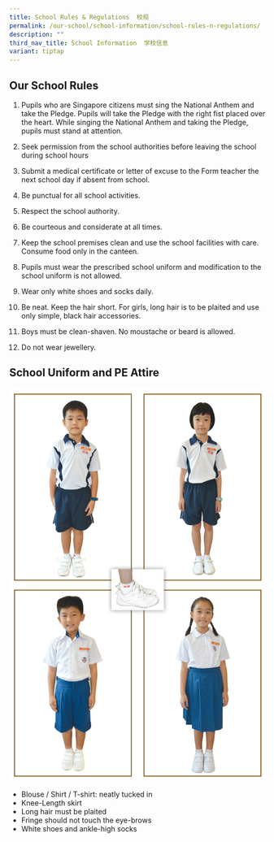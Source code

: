 ```yaml
---
title: School Rules & Regulations  校规
permalink: /our-school/school-information/school-rules-n-regulations/
description: ""
third_nav_title: School Information  学校信息
variant: tiptap
---
```

Our School Rules
----------------

1.  Pupils who are Singapore citizens must sing the National Anthem and take the Pledge. Pupils will take the Pledge with the right fist placed over the heart. While singing the National Anthem and taking the Pledge, pupils must stand at attention.

2.  Seek permission from the school authorities before leaving the school during school hours

3.  Submit a medical certificate or letter of excuse to the Form teacher the next school day if absent from school.

4.  Be punctual for all school activities.

5.  Respect the school authority.

6.  Be courteous and considerate at all times.

7.  Keep the school premises clean and use the school facilities with care. Consume food only in the canteen.

8.  Pupils must wear the prescribed school uniform and modification to the school uniform is not allowed.

9.  Wear only white shoes and socks daily.

10.  Be neat. Keep the hair short. For girls, long hair is to be plaited and use only simple, black hair accessories.

11.  Boys must be clean-shaven. No moustache or beard is allowed.

12.  Do not wear jewellery.

School Uniform and PE Attire
----------------------------
 ![](/images/Uniform%20-%20Updated.jpg) 

*   Blouse / Shirt / T-shirt: neatly tucked in
*   Knee-Length skirt
*   Long hair must be plaited
*   Fringe should not touch the eye-brows
*   White shoes and ankle-high socks